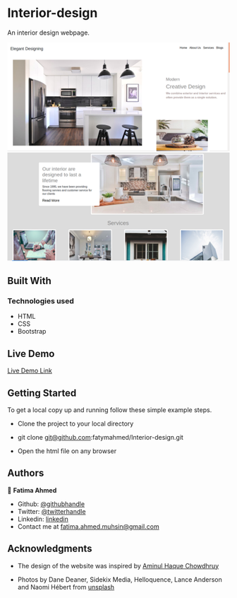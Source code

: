 # Interior-design
An interior design webpage.

![screenshot](./assets/screenshot.png)
![screenshot](./assets/screenshot2.png)

## Built With
### Technologies used
- HTML
- CSS
- Bootstrap

## Live Demo

[Live Demo Link](https://fatymahmed.github.io/Interior-design/)


## Getting Started

To get a local copy up and running follow these simple example steps.

- Clone the project to your local directory

- git clone git@github.com:fatymahmed/Interior-design.git

- Open the html file on any browser

## Authors

👤 **Fatima Ahmed**

- Github: [@githubhandle](https://github.com/fatymahmed)
- Twitter: [@twitterhandle](https://twitter.com/fatymahmed)
- Linkedin: [linkedin](https://www.linkedin.com/in/fatimahmed/)
- Contact me at fatima.ahmed.muhsin@gmail.com

## Acknowledgments
- The design of the website was inspired by [Aminul Haque Chowdhruy](https://dribbble.com/shots/9239203-Interior-Design-Landing-Page-Concept/attachments/1282846?mode=media)

- Photos by Dane Deaner, Sidekix Media, Helloquence, Lance Anderson and Naomi Hébert from [unsplash](https://unsplash.com/)
